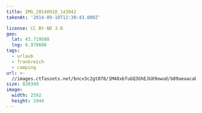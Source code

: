```yaml
---
title: IMG_20140918_143042
takenAt: '2014-09-18T12:30:43.000Z'

license: CC BY-ND 3.0
geo:
  lat: 43.719508
  lng: 6.978686
tags:
  - urlaub
  - frankreich
  - camping
url: >-
  //images.ctfassets.net/bncv3c2gt878/1M48xbfuGQ3GhEJUX9owud/b89aeaacab262b7f9f17b591f2432276/img_20140918_143042_28234193221_o
size: 820349
image:
  width: 2592
  height: 1944
---
```

